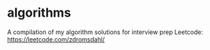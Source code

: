# algorithms

A compilation of my algorithm solutions for interview prep
Leetcode: https://leetcode.com/zdromsdahl/
